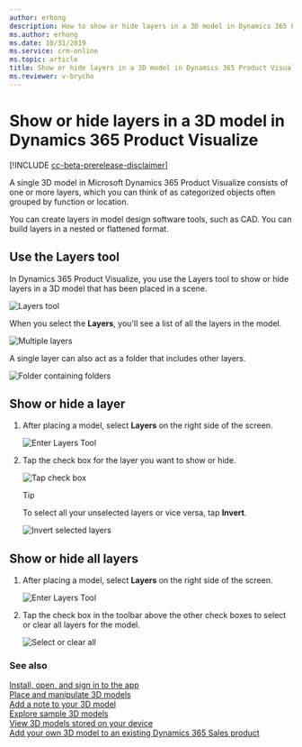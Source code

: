 ```yaml
---
author: erhong
description: How to show or hide layers in a 3D model in Dynamics 365 Product Visualize 
ms.author: erhong
ms.date: 10/31/2019
ms.service: crm-online
ms.topic: article
title: Show or hide layers in a 3D model in Dynamics 365 Product Visualize 
ms.reviewer: v-brycho
---
```


# Show or hide layers in a 3D model in Dynamics 365 Product Visualize 

[!INCLUDE [cc-beta-prerelease-disclaimer](../includes/cc-beta-prerelease-disclaimer.md)]

A single 3D model in Microsoft Dynamics 365 Product Visualize consists of one or more layers, which you can think of as categorized objects often grouped by function or location. 

You can create layers in model design software tools, such as CAD. You can build layers in a nested or flattened format. 

## Use the Layers tool

In Dynamics 365 Product Visualize, you use the Layers tool to show or hide layers in a 3D model that has been placed in a scene. 

![Layers tool](media/layers-tool.JPG "Layers tool") 

When you select the **Layers**, you'll see a list of all the layers in the model.  

![Multiple layers](media/multiple-layers.png "Multiple layers") 

A single layer can also act as a folder that includes other layers.

![Folder containing folders](media/nested-folder.png "Folder containing folders")


## Show or hide a layer

1. After placing a model, select **Layers** on the right side of the screen. 

   ![Enter Layers Tool](media/layers-tool.JPG "Enter layers")

2. Tap the check box for the layer you want to show or hide. 

   ![Tap check box](media/tap-check-box.PNG "Tap check box")

   > [!TIP]
   > To select all your unselected layers or vice versa, tap **Invert**.

   ![Invert selected layers](media/invert.PNG "Invert selected layers")

## Show or hide all layers 

1. After placing a model, select **Layers** on the right side of the screen. 

   ![Enter Layers Tool](media/layers-tool.JPG "Enter layers")

2. Tap the check box in the toolbar above the other check boxes to select or clear all layers for the model. 

   ![Select or clear all](media/select-clear-all.PNG "Select or clear all")

### See also

[Install, open, and sign in to the app](sign-in.md)<br>
[Place and manipulate 3D models](manipulate-models.md)<br>
[Add a note to your 3D model](add-note.md)<br>
[Explore sample 3D models](explore-samples.md)<br>
[View 3D models stored on your device](browse-models.md)<br>
[Add your own 3D model to an existing Dynamics 365 Sales product](add-model.md)

